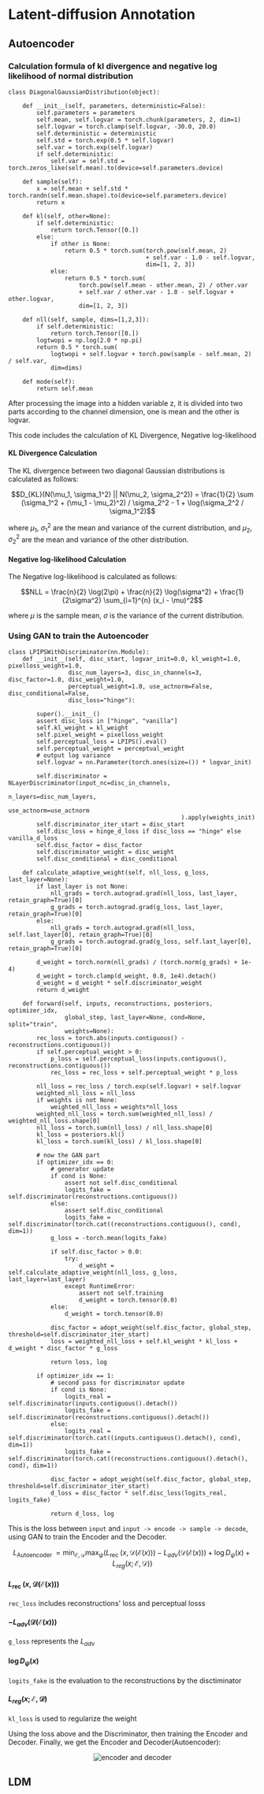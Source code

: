 # Latent-diffusion Annotation

## Autoencoder

### Calculation formula of kl divergence and negative log likelihood of normal distribution
```
class DiagonalGaussianDistribution(object):

    def __init__(self, parameters, deterministic=False):
        self.parameters = parameters
        self.mean, self.logvar = torch.chunk(parameters, 2, dim=1)
        self.logvar = torch.clamp(self.logvar, -30.0, 20.0)
        self.deterministic = deterministic
        self.std = torch.exp(0.5 * self.logvar)
        self.var = torch.exp(self.logvar)
        if self.deterministic:
            self.var = self.std = torch.zeros_like(self.mean).to(device=self.parameters.device)
            
    def sample(self):
        x = self.mean + self.std * torch.randn(self.mean.shape).to(device=self.parameters.device)
        return x

    def kl(self, other=None):
        if self.deterministic:
            return torch.Tensor([0.])
        else:
            if other is None:
                return 0.5 * torch.sum(torch.pow(self.mean, 2)
                                       + self.var - 1.0 - self.logvar,
                                       dim=[1, 2, 3])
            else:
                return 0.5 * torch.sum(
                    torch.pow(self.mean - other.mean, 2) / other.var
                    + self.var / other.var - 1.0 - self.logvar + other.logvar,
                    dim=[1, 2, 3])

    def nll(self, sample, dims=[1,2,3]):
        if self.deterministic:
            return torch.Tensor([0.])
        logtwopi = np.log(2.0 * np.pi)
        return 0.5 * torch.sum(
            logtwopi + self.logvar + torch.pow(sample - self.mean, 2) / self.var,
            dim=dims)

    def mode(self):
        return self.mean
```
After processing the image into a hidden variable z, it is divided into two parts according to the channel dimension, one is mean and the other is logvar.

This code includes the calculation of KL Divergence, Negative log-likelihood

#### KL Divergence Calculation

The KL divergence between two diagonal Gaussian distributions is calculated as follows:
  
  $$D_{KL}(N(\mu_1, \sigma_1^2) || N(\mu_2, \sigma_2^2)) = \frac{1}{2} \sum (\sigma_1^2 + (\mu_1 - \mu_2)^2) / \sigma_2^2 - 1 + \log(\sigma_2^2 / \sigma_1^2)$$

  where $\mu_1$, $\sigma_1^2$ are the mean and variance of the current distribution, and $\mu_2$, $\sigma_2^2$ are the mean and variance of the other distribution.

#### Negative log-likelihood Calculation

The Negative log-likelihood is calculated as follows:

  $$NLL = \frac{n}{2} \log(2\pi) + \frac{n}{2} \log(\sigma^2) + \frac{1}{2\sigma^2} \sum_{i=1}^{n} (x_i - \mu)^2$$

  where $\mu$ is the sample mean, $\sigma$ is the variance of the current distribution.

### Using GAN to train the Autoencoder
```
class LPIPSWithDiscriminator(nn.Module):
    def __init__(self, disc_start, logvar_init=0.0, kl_weight=1.0, pixelloss_weight=1.0,
                 disc_num_layers=3, disc_in_channels=3, disc_factor=1.0, disc_weight=1.0,
                 perceptual_weight=1.0, use_actnorm=False, disc_conditional=False,
                 disc_loss="hinge"):

        super().__init__()
        assert disc_loss in ["hinge", "vanilla"]
        self.kl_weight = kl_weight
        self.pixel_weight = pixelloss_weight
        self.perceptual_loss = LPIPS().eval()
        self.perceptual_weight = perceptual_weight
        # output log variance
        self.logvar = nn.Parameter(torch.ones(size=()) * logvar_init)

        self.discriminator = NLayerDiscriminator(input_nc=disc_in_channels,
                                                 n_layers=disc_num_layers,
                                                 use_actnorm=use_actnorm
                                                 ).apply(weights_init)
        self.discriminator_iter_start = disc_start
        self.disc_loss = hinge_d_loss if disc_loss == "hinge" else vanilla_d_loss
        self.disc_factor = disc_factor
        self.discriminator_weight = disc_weight
        self.disc_conditional = disc_conditional

    def calculate_adaptive_weight(self, nll_loss, g_loss, last_layer=None):
        if last_layer is not None:
            nll_grads = torch.autograd.grad(nll_loss, last_layer, retain_graph=True)[0]
            g_grads = torch.autograd.grad(g_loss, last_layer, retain_graph=True)[0]
        else:
            nll_grads = torch.autograd.grad(nll_loss, self.last_layer[0], retain_graph=True)[0]
            g_grads = torch.autograd.grad(g_loss, self.last_layer[0], retain_graph=True)[0]

        d_weight = torch.norm(nll_grads) / (torch.norm(g_grads) + 1e-4)
        d_weight = torch.clamp(d_weight, 0.0, 1e4).detach()
        d_weight = d_weight * self.discriminator_weight
        return d_weight

    def forward(self, inputs, reconstructions, posteriors, optimizer_idx,
                global_step, last_layer=None, cond=None, split="train",
                weights=None):
        rec_loss = torch.abs(inputs.contiguous() - reconstructions.contiguous())
        if self.perceptual_weight > 0:
            p_loss = self.perceptual_loss(inputs.contiguous(), reconstructions.contiguous())
            rec_loss = rec_loss + self.perceptual_weight * p_loss

        nll_loss = rec_loss / torch.exp(self.logvar) + self.logvar
        weighted_nll_loss = nll_loss
        if weights is not None:
            weighted_nll_loss = weights*nll_loss
        weighted_nll_loss = torch.sum(weighted_nll_loss) / weighted_nll_loss.shape[0]
        nll_loss = torch.sum(nll_loss) / nll_loss.shape[0]
        kl_loss = posteriors.kl()
        kl_loss = torch.sum(kl_loss) / kl_loss.shape[0]

        # now the GAN part
        if optimizer_idx == 0:
            # generator update
            if cond is None:
                assert not self.disc_conditional
                logits_fake = self.discriminator(reconstructions.contiguous())
            else:
                assert self.disc_conditional
                logits_fake = self.discriminator(torch.cat((reconstructions.contiguous(), cond), dim=1))
            g_loss = -torch.mean(logits_fake)

            if self.disc_factor > 0.0:
                try:
                    d_weight = self.calculate_adaptive_weight(nll_loss, g_loss, last_layer=last_layer)
                except RuntimeError:
                    assert not self.training
                    d_weight = torch.tensor(0.0)
            else:
                d_weight = torch.tensor(0.0)

            disc_factor = adopt_weight(self.disc_factor, global_step, threshold=self.discriminator_iter_start)
            loss = weighted_nll_loss + self.kl_weight * kl_loss + d_weight * disc_factor * g_loss

            return loss, log

        if optimizer_idx == 1:
            # second pass for discriminator update
            if cond is None:
                logits_real = self.discriminator(inputs.contiguous().detach())
                logits_fake = self.discriminator(reconstructions.contiguous().detach())
            else:
                logits_real = self.discriminator(torch.cat((inputs.contiguous().detach(), cond), dim=1))
                logits_fake = self.discriminator(torch.cat((reconstructions.contiguous().detach(), cond), dim=1))

            disc_factor = adopt_weight(self.disc_factor, global_step, threshold=self.discriminator_iter_start)
            d_loss = disc_factor * self.disc_loss(logits_real, logits_fake)

            return d_loss, log
```
This is the loss between `input` and `input -> encode -> sample -> decode`, using GAN to train the Encoder and the Decoder.

$$L_{\text {Autoencoder }}=\min_{\mathcal{E}, \mathcal{D}} \max_\psi\left(L_{\text {rec }}(x, \mathcal{D}(\mathcal{E}(x)))-L_{a d v}(\mathcal{D}(\mathcal{E}(x)))+\log D_\psi(x)+L_{r e g}(x ; \mathcal{E}, \mathcal{D})\right)$$

#### $L_{\text {rec }}(x, \mathcal{D}(\mathcal{E}(x)))$

`rec_loss` includes reconstructions' loss and perceptual losss

#### $-L_{a d v}(\mathcal{D}(\mathcal{E}(x)))$

`g_loss` represents the $L_{a d v}$

#### $\log D_\psi(x)$

`logits_fake` is the evaluation to the reconstructions by the disctiminator

#### $L_{r e g}(x ; \mathcal{E}, \mathcal{D})$

`kl_loss` is used to regularize the weight

Using the loss above and the Discriminator, then training the Encoder and Decoder. Finally, we get the Encoder and Decoder(Autoencoder):

<p align="center">
  <img src="https://github.com/digbangbang/Learning/assets/78746384/411c682c-2a97-438f-96c4-9c2423280834" alt="encoder and decoder">
</p>


## LDM
